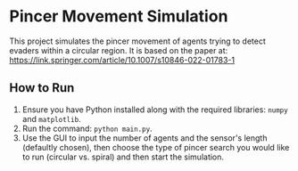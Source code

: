 # Pincer Movement Simulation

This project simulates the pincer movement of agents trying to detect evaders within a circular region.
It is based on the paper at: https://link.springer.com/article/10.1007/s10846-022-01783-1

## How to Run

1. Ensure you have Python installed along with the required libraries: `numpy` and `matplotlib`.
2. Run the command: `python main.py`.
3. Use the GUI to input the number of agents and the sensor's length (defaultly chosen), then choose the type of pincer search you would like to run (circular vs. spiral) and then start the simulation.
